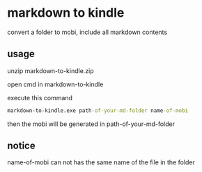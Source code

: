 # markdown to kindle

convert a folder to mobi, include all markdown contents

## usage

unzip markdown-to-kindle.zip

open cmd in markdown-to-kindle

execute this command

``` cmd
markdown-to-kindle.exe path-of-your-md-folder name-of-mobi
```

then the mobi will be generated in path-of-your-md-folder

## notice

name-of-mobi can not has the same name of the file in the folder
